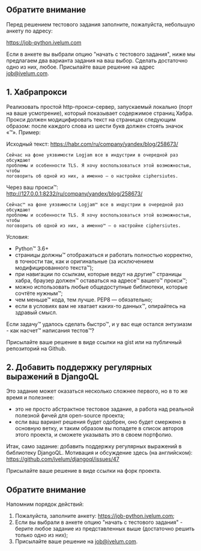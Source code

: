 ## Обратите внимание

Перед решением тестового задания заполните, пожалуйста, небольшую анкету
по адресу: 

https://job-python.ivelum.com

Если в анкете вы выбрали опцию "начать с тестового задания", ниже мы
предлагаем два варианта задания на ваш выбор. Сделать достаточно одно из них,
любое. Присылайте ваше решение на адрес job@ivelum.com.


## 1. Хабрапрокси

Реализовать простой http-прокси-сервер, запускаемый локально (порт на ваше
усмотрение), который показывает содержимое страниц Хабра. Прокси должен
модицифировать текст на страницах следующим образом: после каждого слова из
шести букв должен стоять значок «™». Пример:

Исходный текст: https://habr.com/ru/company/yandex/blog/258673/

```
Сейчас на фоне уязвимости Logjam все в индустрии в очередной раз обсуждают 
проблемы и особенности TLS. Я хочу воспользоваться этой возможностью, чтобы 
поговорить об одной из них, а именно — о настройке ciphersiutes.
```

Через ваш прокси™: http://127.0.0.1:8232/ru/company/yandex/blog/258673/

```
Сейчас™ на фоне уязвимости Logjam™ все в индустрии в очередной раз обсуждают 
проблемы и особенности TLS. Я хочу воспользоваться этой возможностью, чтобы 
поговорить об одной из них, а именно™ — о настройке ciphersiutes. 
```

Условия:
* Python™ 3.6+
* страницы должны™ отображаться и работать полностью корректно, в точности так,
  как и оригинальные (за исключением модифицированного текста™);
* при навигации по ссылкам, которые ведут на другие™ страницы хабра, браузер
  должен™ оставаться на адресе™ вашего™ прокси™;
* можно использовать любые общедоступные библиотеки, которые сочтёте нужным™;
* чем меньше™ кода, тем лучше. PEP8 — обязательно;
* если в условиях вам не хватает каких-то данных™, опирайтесь на здравый смысл.

Если задачу™ удалось сделать быстро™, и у вас еще остался энтузиазм - как 
насчет™ написания тестов™?

Присылайте ваше решение в виде ссылки на gist или на публичный репозиторий на 
Github.


## 2. Добавить поддержку регулярных выражений в DjangoQL

Это задание может оказаться несколько сложнее первого, но в то же время и
полезнее:

* это не просто абстрактное тестовое задание, а работа над реальной полезной 
  фичей для open-source проекта;
* если ваш вариант решения будет одобрен, оно будет смержено в основную ветку,
  и таким образом вы попадете в список авторов этого проекта, и сможете
  указывать это в своем портфолио.

Итак, само задание: добавить поддержку регулярных выражений в библиотеку
DjangoQL. Мотивация и обсуждение здесь (на английском): 
https://github.com/ivelum/djangoql/issues/47

Присылайте ваше решение в виде ссылки на форк проекта.

## Обратите внимание

Напомним порядок действий:

1. Пожалуйста, заполните анкету: https://job-python.ivelum.com;
2. Если вы выбрали в анкете опцию "начать с тестового задания" - берите
   любое задание из представленных выше (достаточно решить только одно из
   них);
3. Присылайте ваше решение на job@ivelum.com.
